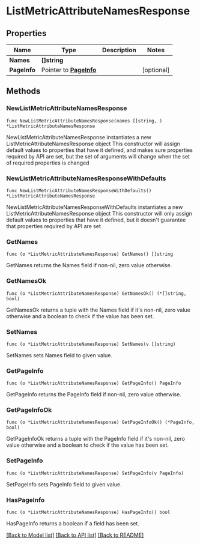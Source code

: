 # ListMetricAttributeNamesResponse

## Properties

Name | Type | Description | Notes
------------ | ------------- | ------------- | -------------
**Names** | **[]string** |  | 
**PageInfo** | Pointer to [**PageInfo**](PageInfo.md) |  | [optional] 

## Methods

### NewListMetricAttributeNamesResponse

`func NewListMetricAttributeNamesResponse(names []string, ) *ListMetricAttributeNamesResponse`

NewListMetricAttributeNamesResponse instantiates a new ListMetricAttributeNamesResponse object
This constructor will assign default values to properties that have it defined,
and makes sure properties required by API are set, but the set of arguments
will change when the set of required properties is changed

### NewListMetricAttributeNamesResponseWithDefaults

`func NewListMetricAttributeNamesResponseWithDefaults() *ListMetricAttributeNamesResponse`

NewListMetricAttributeNamesResponseWithDefaults instantiates a new ListMetricAttributeNamesResponse object
This constructor will only assign default values to properties that have it defined,
but it doesn't guarantee that properties required by API are set

### GetNames

`func (o *ListMetricAttributeNamesResponse) GetNames() []string`

GetNames returns the Names field if non-nil, zero value otherwise.

### GetNamesOk

`func (o *ListMetricAttributeNamesResponse) GetNamesOk() (*[]string, bool)`

GetNamesOk returns a tuple with the Names field if it's non-nil, zero value otherwise
and a boolean to check if the value has been set.

### SetNames

`func (o *ListMetricAttributeNamesResponse) SetNames(v []string)`

SetNames sets Names field to given value.


### GetPageInfo

`func (o *ListMetricAttributeNamesResponse) GetPageInfo() PageInfo`

GetPageInfo returns the PageInfo field if non-nil, zero value otherwise.

### GetPageInfoOk

`func (o *ListMetricAttributeNamesResponse) GetPageInfoOk() (*PageInfo, bool)`

GetPageInfoOk returns a tuple with the PageInfo field if it's non-nil, zero value otherwise
and a boolean to check if the value has been set.

### SetPageInfo

`func (o *ListMetricAttributeNamesResponse) SetPageInfo(v PageInfo)`

SetPageInfo sets PageInfo field to given value.

### HasPageInfo

`func (o *ListMetricAttributeNamesResponse) HasPageInfo() bool`

HasPageInfo returns a boolean if a field has been set.


[[Back to Model list]](../README.md#documentation-for-models) [[Back to API list]](../README.md#documentation-for-api-endpoints) [[Back to README]](../README.md)


